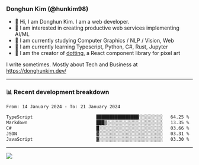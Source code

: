 ### Donghun Kim (@hunkim98)

- 👋 Hi, I am Donghun Kim. I am a web developer. 
- 🤔 I am interested in creating productive web services implementing AI/ML
- 🔭 I am currently studying Computer Graphics / NLP / Vision, Web 
- 🌱 I am currently learning Typescript, Python, C#, Rust, Jupyter
- 🎨 I am the creator of [dotting](https://github.com/hunkim98/dotting), a React component library for pixel art

I write sometimes. Mostly about Tech and Business at https://donghunkim.dev/

---
### 📊 Recent development breakdown
<!--START_SECTION:waka-->

```txt
From: 14 January 2024 - To: 21 January 2024

TypeScript                        ████████████████░░░░░░░░░   64.25 %
Markdown                          ███▒░░░░░░░░░░░░░░░░░░░░░   13.35 %
C#                                █░░░░░░░░░░░░░░░░░░░░░░░░   03.66 %
JSON                              ▓░░░░░░░░░░░░░░░░░░░░░░░░   03.31 %
JavaScript                        ▓░░░░░░░░░░░░░░░░░░░░░░░░   03.30 %
```

<!--END_SECTION:waka-->
---

<!-- <div align='center'> -->
  <img align="center" src="https://github-readme-stats.vercel.app/api?username=hunkim98&theme=dark&show_icons=true"/>
<!-- </div> -->
<!--
**hunkim98/hunkim98** is a ✨ _special_ ✨ repository because its `README.md` (this file) appears on your GitHub profile.

Here are some ideas to get you started:

- 🔭 I’m currently working on ...
- 🌱 I’m currently learning ...
- 👯 I’m looking to collaborate on ...
- 🤔 I’m looking for help with ...
- 💬 Ask me about ...
- 📫 How to reach me: ...
- 😄 Pronouns: ...
- ⚡ Fun fact: ...
-->
